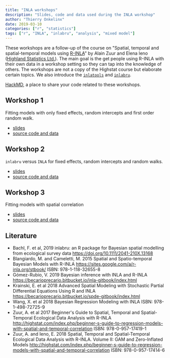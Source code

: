 ```yaml
---
title: "INLA workshops"
description: "Slides, code and data used during the INLA workshop"
author: "Thierry Onkelinx"
date: 2019-03-10
categories: ["r", "statistics"]
tags: ["r", "INLA", "inlabru", "analysis", "mixed model"]
---
```


These workshops are a follow-up of the course on "Spatial, temporal and spatial-temporal models using [R-INLA](http://www.r-inla.org/)" by Alain Zuur and Elena Ieno ([Highland Statistics Ltd.](http://www.highstat.com)). The main goal is the get people using R-INLA with their own data in a workshop setting so they can tap into the knowledge of others. The workshops are not a copy of the Highstat course but elaborate certain topics. We also introduce the [`inlatools`](https://inlatools.netlify.com) and [`inlabru`](http://inlabru.org). 

[HackMD](https://hackmd.io/mzLJIfJZRySKzrmTXWi0Zg), a place to share your code related to these workshops.

## Workshop 1

Fitting models with only fixed effects, random intercepts and first order random walk.

- [slides](https://inbo.github.io/tutorials/tutorials/r_inla/random_intercept.pdf)
- [source code and data](https://github.com/inbo/tutorials/tree/master/content/tutorials/r_inla/random_intercept)

## Workshop 2

`inlabru` versus `INLA` for fixed effects, random intercepts and random walks.

- [slides](https://inbo.github.io/tutorials/tutorials/r_inla/inlabru.pdf)
- [source code and data](https://github.com/inbo/tutorials/tree/master/content/tutorials/r_inla/inlabru)

## Workshop 3

Fitting models with spatial correlation

- [slides](https://inbo.github.io/tutorials/tutorials/r_inla/spatial.pdf)
- [source code and data](https://github.com/inbo/tutorials/tree/master/content/tutorials/r_inla/spatial)

## Literature

- Bachl, F. et al, 2019 inlabru: an R package for Bayesian spatial modelling from ecological survey data https://doi.org/10.1111/2041-210X.13168
- Blangiardo, M. and Cameletti, M. 2015 Spatial and Spatio-temporal Bayesian Models with R-INLA https://sites.google.com/a/r-inla.org/stbook/ ISBN: 978-1-118-32655-8
- Gómez-Rubio, V. 2019 Bayesian inference with INLA and R-INLA https://becarioprecario.bitbucket.io/inla-gitbook/index.html
- Krainski, E. et al 2018 Advanced Spatial Modeling with Stochastic Partial Differential Equations Using R and INLA https://becarioprecario.bitbucket.io/spde-gitbook/index.html
- Wang, X. et al 2018 Bayesian Regression Modeling with INLA ISBN: 978-1-498-72725-9
- Zuur, A. et al 2017 Beginner's Guide to
Spatial, Temporal and Spatial-Temporal Ecological Data Analysis with R-INLA  http://highstat.com/index.php/beginner-s-guide-to-regression-models-with-spatial-and-temporal-correlation ISBN: 978-0-957-17419-1
- Zuur, A. and Ieno, E. 2018 Spatial, Temporal and Spatial-Temporal Ecological Data Analysis with R-INLA. Volume II: GAM and Zero-Inflated Models http://highstat.com/index.php/beginner-s-guide-to-regression-models-with-spatial-and-temporal-correlation ISBN: 978-0-957-17414-6
